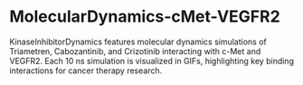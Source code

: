 # MolecularDynamics-cMet-VEGFR2
KinaseInhibitorDynamics features molecular dynamics simulations of Triametren, Cabozantinib, and Crizotinib interacting with c-Met and VEGFR2. Each 10 ns simulation is visualized in GIFs, highlighting key binding interactions for cancer therapy research. 
